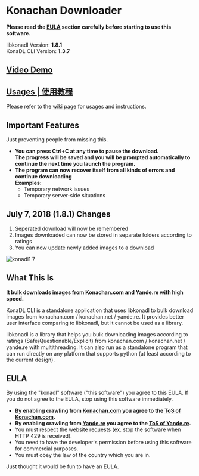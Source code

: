# Konachan Downloader

**Please read the [EULA](https://github.com/K4YT3X/konadl#eula) section carefully before starting to use this software.**

libkonadl Version: **1.8.1**  
KonaDL CLI Version: **1.3.7**

## **[Video Demo](https://youtu.be/a2_tC_uugP4)**

## **[Usages | 使用教程](https://github.com/K4YT3X/konadl/wiki)**

Please refer to the [wiki page](https://github.com/K4YT3X/konadl/wiki) for usages and instructions.

## Important Features

Just preventing people from missing this.

- **You can press Ctrl+C at any time to pause the download.**  
**The progress will be saved and you will be prompted automatically to continue the next time you launch the program.**
- **The program can now recover itself from all kinds of errors and continue downloading**  
**Examples:**
   - Temporary network issues
   - Temporary server-side situations

## July 7, 2018 (1.8.1) Changes

1. Seperated download will now be remembered
2. Images downloaded can now be stored in separate folders according to ratings
3. You can now update newly added images to a download

![konadl1 7](https://user-images.githubusercontent.com/21986859/39401587-a75ab99e-4b16-11e8-8282-7b7c10853751.png)

## What This Is

**It bulk downloads images from Konachan.com and Yande.re with high speed.**

KonaDL CLI is a standalone application that uses libkonadl to bulk download images from konachan.com / konachan.net / yande.re. It provides better user interface comparing to libkonadl, but it cannot be used as a library.

libkonadl is a library that helps you bulk downloading images according to ratings (Safe/Questionable/Explicit) from konachan.com / konachan.net / yande.re with multithreading. It can also run as a standalone program that can run directly on any platform that supports python (at least according to the current design).

## EULA
By using the "konadl" software ("this software") you agree to this EULA. If you do not agree to the EULA, stop using this software immediately.

- **By enabling crawling from [Konachan.com](Konachan.com) you agree to the [ToS of Konachan.com](https://konachan.com/static/terms_of_service).**  
- **By enabling crawling from [Yande.re](Yande.re) you agree to the [ToS of Yande.re](https://yande.re/static/terms_of_service).**
- You must respect the website requests (ex. stop the software when HTTP 429 is received).
- You need to have the developer's permission before using this software for commercial purposes.
- You must obey the law of the country which you are in.

Just thought it would be fun to have an EULA.